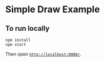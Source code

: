 # Simple Draw Example

## To run locally

```
npm install
npm start
```

Then open [`http://localhost:8080/`](http://localhost:8080/).
